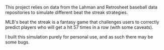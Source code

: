 This project relies on data from the Lahman and Retrosheet baseball
data repositories to simulate different beat the streak strategies. 

MLB's beat the streak is a fantasy game that challenges users to 
correctly predict players who will get a hit 57 times in a row (with some
caveats). 

I built this simulation purely for personal use, and as such there may be
some bugs. 